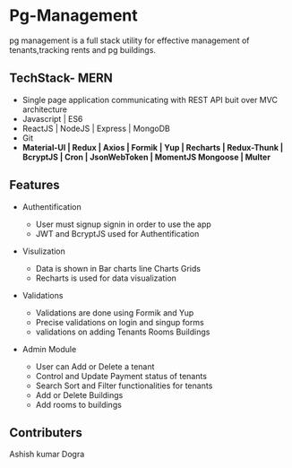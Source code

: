 # Pg-Management
pg management is a full stack utility for effective management of tenants,tracking rents and pg buildings.

## TechStack- MERN
* Single page application communicating with REST API buit over MVC architecture
* Javascript | ES6
* ReactJS | NodeJS | Express | MongoDB
* Git
 * **Material-UI | Redux | Axios | Formik | Yup | Recharts | Redux-Thunk | BcryptJS | Cron | JsonWebToken | MomentJS Mongoose | Multer**

## Features
* Authentification 
    * User must signup signin in order to use the app
    * JWT and BcryptJS used for Authentification
    
* Visulization
    * Data is shown in Bar charts line Charts Grids
    * Recharts is used for data visualization

* Validations
    * Validations are done using Formik and Yup
    * Precise validations on login and singup forms
    * validations on adding Tenants Rooms Buildings
   
    
* Admin Module
    * User can Add or Delete a tenant
    * Control and Update Payment status of tenants
    * Search Sort and Filter functionalities for tenants
    * Add or Delete  Buildings
    * Add rooms to buildings
    
## Contributers

Ashish kumar Dogra

    
    
